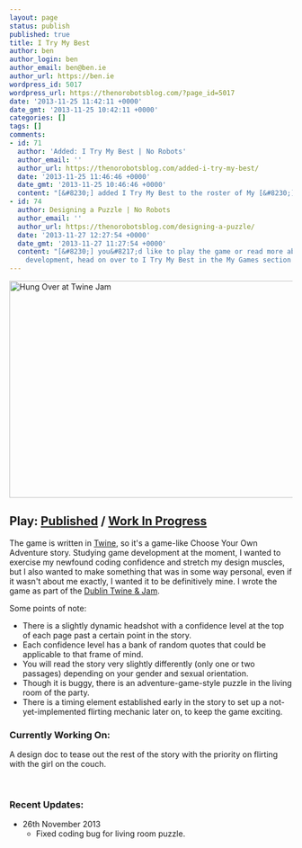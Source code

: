 ```yaml
---
layout: page
status: publish
published: true
title: I Try My Best
author: ben
author_login: ben
author_email: ben@ben.ie
author_url: https://ben.ie
wordpress_id: 5017
wordpress_url: https://thenorobotsblog.com/?page_id=5017
date: '2013-11-25 11:42:11 +0000'
date_gmt: '2013-11-25 10:42:11 +0000'
categories: []
tags: []
comments:
- id: 71
  author: 'Added: I Try My Best | No Robots'
  author_email: ''
  author_url: https://thenorobotsblog.com/added-i-try-my-best/
  date: '2013-11-25 11:46:46 +0000'
  date_gmt: '2013-11-25 10:46:46 +0000'
  content: "[&#8230;] added I Try My Best to the roster of My [&#8230;]"
- id: 74
  author: Designing a Puzzle | No Robots
  author_email: ''
  author_url: https://thenorobotsblog.com/designing-a-puzzle/
  date: '2013-11-27 12:27:54 +0000'
  date_gmt: '2013-11-27 11:27:54 +0000'
  content: "[&#8230;] you&#8217;d like to play the game or read more about it&#8217;s
    development, head on over to I Try My Best in the My Games section of my [&#8230;]"
---
```

<p><img class="size-large wp-image-5015 aligncenter" alt="Hung Over at Twine Jam" src="assets/uploads/norobots/uploads/2013/11/Photo-on-24-11-2013-at-11.41-1024x682.jpg" width="580" height="386" /></p>
<h2>Play: <a href="https://philome.la/bursaar/i-try-my-best">Published</a> / <a href="https://dl.dropboxusercontent.com/u/165719/twinejam/Index.html" target="_blank">Work In Progress</a></h2>
<p>The game is written in <a href="https://twinery.org" target="_blank">Twine</a>, so it's a game-like Choose Your Own Adventure story. Studying game development at the moment, I wanted to exercise my newfound coding confidence and stretch my design muscles, but I also wanted to make something that was in some way personal, even if it wasn't about me exactly, I wanted it to be definitively mine. I wrote the game as part of the <a href="https://www.dublintwinejam.com" target="_blank">Dublin Twine &amp; Jam</a>.</p>
<p>Some points of note:</p>
<ul>
<li>There is a slightly dynamic headshot with a confidence level at the top of each page past a certain point in the story.</li>
<li>Each confidence level has a bank of random quotes that could be applicable to that frame of mind.</li>
<li>You will read the story very slightly differently (only one or two passages) depending on your gender and sexual orientation.</li>
<li>Though it is buggy, there is an adventure-game-style puzzle in the living room of the party.</li>
<li>There is a timing element established early in the story to set up a not-yet-implemented flirting mechanic later on, to keep the game exciting.</li>
</ul>
<h3>Currently Working On:</h3>
<p>A design doc to tease out the rest of the story with the priority on flirting with the girl on the couch.</p>
<p>&nbsp;</p>
<h3>Recent Updates:</h3>
<ul>
<li>26th November 2013
<ul>
<li>Fixed coding bug for living room puzzle.</li>
</ul>
</li>
</ul>
